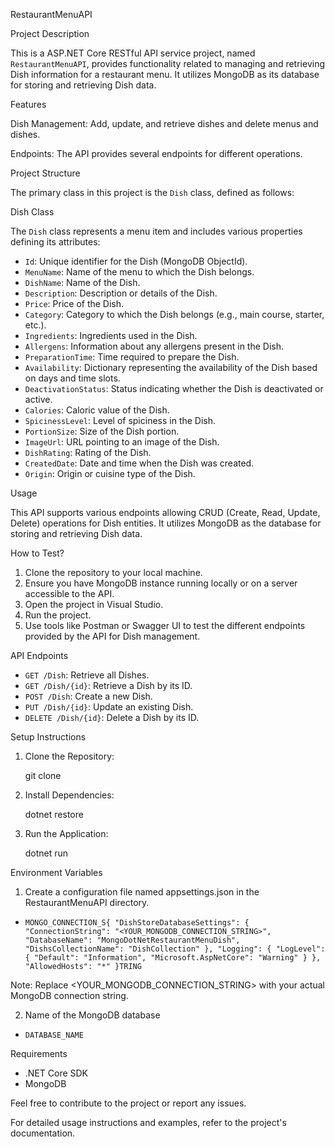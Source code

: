 RestaurantMenuAPI

Project Description

This is a ASP.NET Core RESTful API service project, named `RestaurantMenuAPI`, provides functionality related to managing and retrieving Dish information for a restaurant menu. It utilizes MongoDB as its database for storing and retrieving Dish data.

Features

Dish Management: Add, update, and retrieve dishes and delete menus and dishes.

Endpoints: The API provides several endpoints for different operations.

Project Structure

The primary class in this project is the `Dish` class, defined as follows:

Dish Class

The `Dish` class represents a menu item and includes various properties defining its attributes:
- `Id`: Unique identifier for the Dish (MongoDB ObjectId).
- `MenuName`: Name of the menu to which the Dish belongs.
- `DishName`: Name of the Dish.
- `Description`: Description or details of the Dish.
- `Price`: Price of the Dish.
- `Category`: Category to which the Dish belongs (e.g., main course, starter, etc.).
- `Ingredients`: Ingredients used in the Dish.
- `Allergens`: Information about any allergens present in the Dish.
- `PreparationTime`: Time required to prepare the Dish.
- `Availability`: Dictionary representing the availability of the Dish based on days and time slots.
- `DeactivationStatus`: Status indicating whether the Dish is deactivated or active.
- `Calories`: Caloric value of the Dish.
- `SpicinessLevel`: Level of spiciness in the Dish.
- `PortionSize`: Size of the Dish portion.
- `ImageUrl`: URL pointing to an image of the Dish.
- `DishRating`: Rating of the Dish.
- `CreatedDate`: Date and time when the Dish was created.
- `Origin`: Origin or cuisine type of the Dish.


Usage

This API supports various endpoints allowing CRUD (Create, Read, Update, Delete) operations for Dish entities. It utilizes MongoDB as the database for storing and retrieving Dish data.

How to Test?

1. Clone the repository to your local machine.	
2. Ensure you have MongoDB instance running locally or on a server accessible to the API.
3. Open the project in Visual Studio.
4. Run the project.
5. Use tools like Postman or Swagger UI to test the different endpoints provided by the API for Dish management.


API Endpoints

- `GET /Dish`: Retrieve all Dishes.
- `GET /Dish/{id}`: Retrieve a Dish by its ID.
- `POST /Dish`: Create a new Dish.
- `PUT /Dish/{id}`: Update an existing Dish.
- `DELETE /Dish/{id}`: Delete a Dish by its ID.

Setup Instructions

1. Clone the Repository:

	git clone <repository-url>


2. Install Dependencies:

	dotnet restore


3. Run the Application:

	dotnet run

	
Environment Variables

1. Create a configuration file named appsettings.json in the RestaurantMenuAPI directory.

  - `MONGO_CONNECTION_S{
  "DishStoreDatabaseSettings": {
    "ConnectionString": "<YOUR_MONGODB_CONNECTION_STRING>",
    "DatabaseName": "MongoDotNetRestaurantMenuDish",
    "DishsCollectionName": "DishCollection"
  },
  "Logging": {
    "LogLevel": {
      "Default": "Information",
      "Microsoft.AspNetCore": "Warning"
    }
  },
  "AllowedHosts": "*"
}TRING`

Note: Replace <YOUR_MONGODB_CONNECTION_STRING> with your actual MongoDB connection string.


2. Name of the MongoDB database

- `DATABASE_NAME` 

Requirements

- .NET Core SDK
- MongoDB

Feel free to contribute to the project or report any issues.

For detailed usage instructions and examples, refer to the project's documentation.

